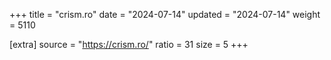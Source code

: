 +++
title = "crism.ro"
date = "2024-07-14"
updated = "2024-07-14"
weight = 5110

[extra]
source = "https://crism.ro/"
ratio = 31
size = 5
+++
